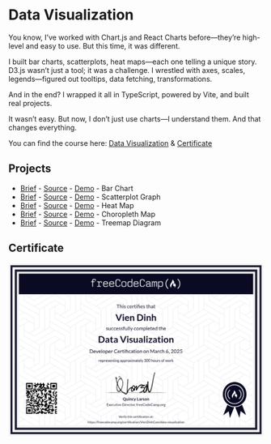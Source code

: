 # Data Visualization

You know, I’ve worked with Chart.js and React Charts before—they’re high-level and easy to use. But this time, it was different.

I built bar charts, scatterplots, heat maps—each one telling a unique story. D3.js wasn’t just a tool; it was a challenge. I wrestled with axes, scales, legends—figured out tooltips, data fetching, transformations.

And in the end? I wrapped it all in TypeScript, powered by Vite, and built real projects.

It wasn’t easy. But now, I don’t just use charts—I understand them. And that changes everything.

You can find the course here: [Data Visualization](https://www.freecodecamp.org/learn/2022/responsive-web-design/) & [Certificate](https://www.freecodecamp.org/certification/VienDinhCom/data-visualization)

## Projects

- [Brief](https://www.freecodecamp.org/learn/data-visualization/data-visualization-projects/visualize-data-with-a-bar-chart) - [Source](projects/bar-chart/) - [Demo](https://data-visualization-vien.vercel.app/projects/bar-chart/bar-chart.html) - Bar Chart
- [Brief](https://www.freecodecamp.org/learn/data-visualization/data-visualization-projects/visualize-data-with-a-scatterplot-graph) - [Source](projects/scatterplot-graph/) - [Demo](https://data-visualization-vien.vercel.app/projects/scatterplot-graph/scatterplot-graph.html) - Scatterplot Graph
- [Brief](https://www.freecodecamp.org/learn/data-visualization/data-visualization-projects/visualize-data-with-a-heat-map) - [Source](projects/heat-map/) - [Demo](https://data-visualization-vien.vercel.app/projects/heat-map/heat-map.html) - Heat Map
- [Brief](https://www.freecodecamp.org/learn/data-visualization/data-visualization-projects/visualize-data-with-a-choropleth-map) - [Source](projects/choropleth-map/) - [Demo](https://data-visualization-vien.vercel.app/projects/choropleth-map/choropleth-map.html) - Choropleth Map
- [Brief](https://www.freecodecamp.org/learn/data-visualization/data-visualization-projects/visualize-data-with-a-treemap-diagram) - [Source](projects/treemap-diagram/) - [Demo](https://data-visualization-vien.vercel.app/projects/treemap-diagram/treemap-diagram.html) - Treemap Diagram

## Certificate

<a href="https://www.freecodecamp.org/certification/VienDinhCom/data-visualization">
  <img src="certificate.png" alt="Data Visualization Certificate" title="Click here to verify it on freeCodeCamp">
</a>
